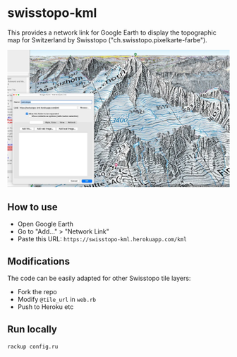 # swisstopo-kml
This provides a network link for Google Earth to display the topographic map for Switzerland by Swisstopo ("ch.swisstopo.pixelkarte-farbe").

![screenshot](screenshot.jpg?raw=true)

## How to use
- Open Google Earth
- Go to "Add..." > "Network Link"
- Paste this URL: `https://swisstopo-kml.herokuapp.com/kml`

## Modifications
The code can be easily adapted for other Swisstopo tile layers:
- Fork the repo
- Modify `@tile_url` in `web.rb`
- Push to Heroku etc

## Run locally
`rackup config.ru`
